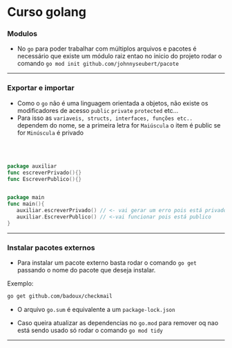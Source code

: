 # Curso golang

### Modulos
- No `go` para poder trabalhar com múltiplos arquivos e pacotes é necessário que existe um módulo raiz entao no inicio do projeto rodar o comando `go mod init github.com/johnnyseubert/pacote`


---

### Exportar e importar
- Como o `go` não é uma linguagem orientada a objetos, não existe os modificadores de acesso `public` `private` `protected` etc...
- Para isso as `variaveis, structs, interfaces, funções etc..` dependem do nome, se a primeira letra for `Maiúscula` o item é public se for `Minúscula` é privado

<br/>
<br/>

```go
package auxiliar
func escreverPrivado(){}
func EscreverPublico(){}


package main
func main(){
   auxiliar.escreverPrivado() // <- vai gerar um erro pois está privado
   auxiliar.EscreverPublico() // <-vai funcionar pois está publico
}
```

---

### Instalar pacotes externos

- Para instalar um pacote externo basta rodar o comando `go get` passando o nome do pacote que deseja instalar.

Exemplo:
```bash
go get github.com/badoux/checkmail
```

- O arquivo `go.sum` é equivalente a um `package-lock.json`

- Caso queira atualizar as dependencias no `go.mod` para remover oq nao está sendo usado só rodar o comando `go mod tidy`

---